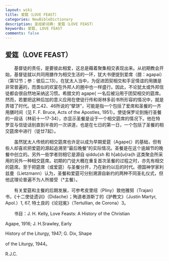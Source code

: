 ```yaml
---
layout: wiki
title: 爱筵（LOVE FEAST）
categories: NewBibleDictionary
description: 圣经新词典: 爱筵（LOVE FEAST）
keywords: 爱筵, LOVE FEAST
comments: false
---
```


## 爱筵（LOVE FEAST）

　　基督徒的责任，是要彼此相爱，这总是藉着聚集相交表现出来。从初期教会开始，基督徒就以共同用膳作为相交生活的一环，犹大书便提到爱席（腊：agapai）（第12节；参：彼后二13）。在犹太人当中，为促进团契相交和手足情谊的用膳是非常普遍的，而类似的欢宴在外邦人的圈中也一样盛行。因此，不论犹太或外邦信徒都会很自然地采纳这习惯。希腊文的 agape{ 一名后被沿用于团契相交的筵席。然而，若要把这种后加的意义应用在使徒行传和哥林多前书所形容的情况中，就是弄错了时代。徒二42、46所说的“擘饼”，可能是指一个包括了爱席和圣餐的一齐用膳时间（见 F. F. Bruce, Acts of the Apostles, 1951）。使徒保罗论到施行圣餐的一段话（林前十一17-34），亦显示圣餐是设于一个相交筵席的情况下。他在特罗亚与信徒话别直到半夜的一次讲道，也是在七日的第一日，一个包括了圣餐的相交筵席中进行（徒廿7起）。

　　虽然犹太人传统的相交筵席也许足以成为早期爱筵（Agape{）的基础，但有些人却喜欢把爱筵的源起追溯至“最后晚餐”的实际情况。圣餐是在这个逾越节的晚餐中创立的。另外一些学者则相它是源自 qiddu{sh 和 h]ab[u{ra{h 这类聚会所采用的另外一种相交筵席。初期的门徒大概在重复首次圣餐的过程之时，亦先有相交的筵席。至于把筵席（或爱筵）与圣餐分开，乃在新约以后的时代。德国神学家利兹曼（Lietzmann）认为，圣餐和爱筵可分别溯源自新约的两种不同圣礼仪式，但他这理论普遍不为人所接受（*主餐）。

　　有关爱筵和主餐的后期发展，可参考皮里纽（Pliny）致他雅努（Trajan）书，《十二使徒遗训》（Didache）；殉道者游斯丁的《护教文》（Justin Martyr, Apol.）1, 67, 特土良的《论冠冕》（Tertullian, de Corona）3。

　　书目：J. H. Kelly, Love Feasts: A History of the Christian

Agape, 1916; J. H.Srawley, Early

History of the Liturgy, 1947; G. Dix, Shape

of the Liturgy, 1944。

R.J.C.








